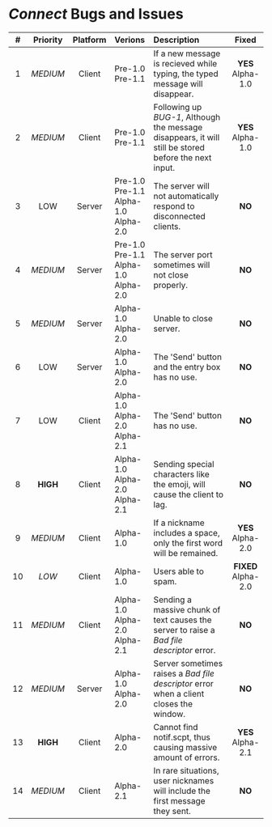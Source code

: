 # *Connect* Bugs and Issues

|  #  | Priority | Platform | Verions | Description | Fixed
|:---:|:--------:|:--------:| :---- | :---- | :---:
|  1  | *MEDIUM* |  Client  | Pre-1.0<br>Pre-1.1 | If a new message is recieved while typing, the typed message will disappear. | **YES**<br>Alpha-1.0
|  2  | *MEDIUM* |  Client  | Pre-1.0<br>Pre-1.1 | Following up *BUG-1*, Although the message disappears, it will still be stored before the next input. | **YES**<br>Alpha-1.0
|  3  |   LOW    |  Server  | Pre-1.0<br>Pre-1.1<br>Alpha-1.0<br>Alpha-2.0 | The server will not automatically respond to disconnected clients. | **NO**
|  4  | *MEDIUM* |  Server  | Pre-1.0<br>Pre-1.1<br>Alpha-1.0<br>Alpha-2.0 | The server port sometimes will not close properly. | **NO**
|  5  | *MEDIUM* |  Server  | Alpha-1.0<br>Alpha-2.0 | Unable to close server. | **NO**
|  6  |   LOW    |  Server  | Alpha-1.0<br>Alpha-2.0 | The 'Send' button and the entry box has no use. | **NO**
|  7  |   LOW    |  Client  | Alpha-1.0<br>Alpha-2.0<br>Alpha-2.1 | The 'Send' button has no use. | **NO**
|  8  |**HIGH** |  Client  | Alpha-1.0<br>Alpha-2.0<br>Alpha-2.1 | Sending special characters like the emoji, will cause the client to lag. | **NO**
|  9  | *MEDIUM* |  Client  | Alpha-1.0 | If a nickname includes a space, only the first word will be remained. | **YES**<br>Alpha-2.0
| 10  | *LOW*    |  Client  | Alpha-1.0 | Users able to spam. | **FIXED**<br>Alpha-2.0
| 11  | *MEDIUM* |  Client  | Alpha-1.0<br>Alpha-2.0<br>Alpha-2.1 | Sending a massive chunk of text causes the server to raise a *Bad file descriptor* error. | **NO**
| 12  | *MEDIUM* |  Server  | Alpha-1.0<br>Alpha-2.0 | Server sometimes raises a *Bad file descriptor* error when a client closes the window. | **NO**
| 13  |**HIGH** |  Client  | Alpha-2.0 | Cannot find notif.scpt, thus causing massive amount of errors. | **YES**<br>Alpha-2.1
| 14  | *MEDIUM* |  Client  | Alpha-2.1 | In rare situations, user nicknames will include the first message they sent. | **NO**
